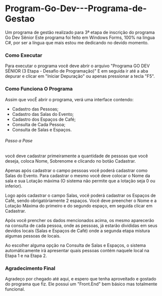 # Program-Go-Dev---Programa-de-Gestao
Um programa de gestão realizado para 3ª etapa de inscrição do programa Go Dev Sênior
Este programa foi feito em Windows Forms, 100% na lingua C#, por ser a língua que mais estou me dedicando no devido momento.

### Como Executar
Para executar o programa você deve abrir o arquivo  "Programa GO DEV SÊNIOR (3 Etapa - Desafio de Programação)"
E em seguida ir até a aba depurar e clicar em  "Iniciar Depuração" ou apenas pressionar a tecla "F5".

### Como Funciona O Programa
Assim que vocÊ abrir o programa, verá uma interface contendo:
- Cadastro das Pessoas;
-  Cadastro das Salas do Evento;
-  Cadastro dos Espaços de Café;
-  Consulta de Cada Pessoa;
-  Consulta de Salas e Espaços.

###### Passo a Pase
você deve cadastrar primeiramente a quantidade de pessoas que você deseja, coloca 
Nome, Sobrenome e clicando no botão Cadastrar.

Apenas após cadastrar o campo pessoas você poderá cadastrar como Salas do Evento. Para cadastrar
o mesmo você deve colocar o Nome da sala e sua Lotação máxima (O sistema não permite que a lotação seja 0 ou inferior).

Logo após cadastrar o campo Salas, você poderá cadastrar os Espaços de Café, sendo obrigatóriamente 2 espaços. Você deve preencher
o Nome e a Lotação Máxima do primeiro e do segundo espaço, em seguida clicar em Cadastrar.

Após você prencher os dados mencionados acima, os mesmo aparecerão  na consulta de cada pessoa, onde as pessoas,
já estarão divididas em seus devidos locais (Salas e Espaços de Café) onde a segunda etapa mistura algumas pessoas de locais.

Ao escolher alguma opção na Consulta de Salas e Espaços, o sistema automáticamente irá apresentar quais pessoas contém naquele local
na Etapa 1 e na Etapa 2.

### Agradecimento Final
Agradeço por chegado até aqui, e espero que tenha aproveitado e gostado do programa que fiz.
Ele possui um "Front.End" bem básico mas totalmente funcional.

